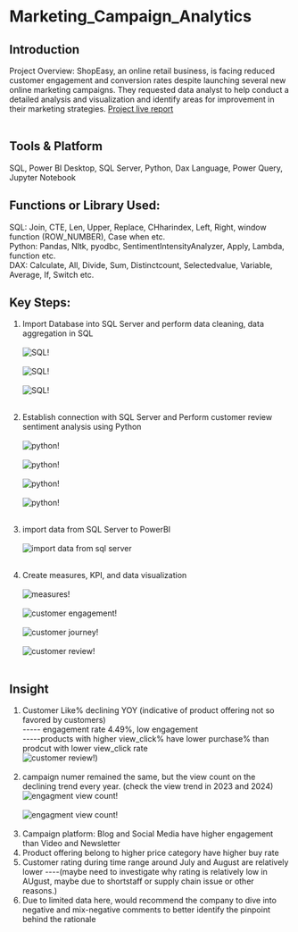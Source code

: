 # Marketing_Campaign_Analytics
## Introduction 
Project Overview: ShopEasy, an online retail business, is facing reduced customer engagement and conversion rates despite launching several new online marketing campaigns. They requested data analyst  to help conduct a detailed analysis and visualization and identify areas for improvement in their marketing strategies. 
[Project live report](https://app.powerbi.com/view?r=eyJrIjoiN2E0NDJjOWQtY2M5YS00MGIwLTk2ODAtZWJhNTQ3YjIxOWVlIiwidCI6ImM2ZTU0OWIzLTVmNDUtNDAzMi1hYWU5LWQ0MjQ0ZGM1YjJjNCJ9)<br><br>


## Tools & Platform 
SQL, Power BI Desktop, SQL Server, Python, Dax Language, Power Query, Jupyter Notebook

## Functions or Library Used:
SQL: Join, CTE, Len, Upper, Replace, CHharindex, Left, Right, window function (ROW_NUMBER), Case when etc.<br>
Python: Pandas, Nltk, pyodbc, SentimentIntensityAnalyzer, Apply, Lambda, function etc.<br>
DAX: Calculate, All, Divide, Sum, Distinctcount, Selectedvalue, Variable, Average, If, Switch etc.

## Key Steps:
1. Import Database into SQL Server and perform data cleaning, data aggregation in SQL <br><br>
 ![SQL!](https://github.com/user-attachments/assets/17920f2b-6d81-46f5-9d91-5ea32a727901)<br><br>
 ![SQL!](https://github.com/user-attachments/assets/a81491ab-1d0c-4f72-8db6-dd33d6df4976)<br><br>
 ![SQL!](https://github.com/user-attachments/assets/46d02bb5-84bb-4670-a035-c7186ef25480)<br><br>
 
2. Establish connection with SQL Server and	Perform customer review sentiment analysis using Python<br><br>
![python!](https://github.com/user-attachments/assets/7757b635-d8bb-4d5c-967e-0078106f1ba2)<br><br>
![python!](https://github.com/user-attachments/assets/d38ed2dd-f02b-4a97-be8d-ddd660d3ee43)<br><br>
![python!](https://github.com/user-attachments/assets/f3952db6-6085-423a-b2f1-918117b2b14d)<br><br>
![python!](https://github.com/user-attachments/assets/cac1f963-5b19-4a8f-b938-0d785d53b749)<br><br>

3. import data from SQL Server to PowerBI <br><br>
 ![import data from sql server](https://github.com/user-attachments/assets/a43266f4-c088-4e50-a090-6d855a5b33a4)<br><br>
  
4.	Create measures, KPI, and data visualization <br><br>
 ![measures!](https://github.com/user-attachments/assets/48d28f3a-24c8-4051-9f7e-53a1dc37e16f)<br><br>
 ![customer engagement!](https://github.com/user-attachments/assets/4c3c7458-a7e3-4646-87f2-ad3195eaaff2)<br><br>
 ![customer journey!](https://github.com/user-attachments/assets/c8129c7b-9277-48a0-b7cc-a8e6bc2833b0)<br><br>
 ![customer review!](https://github.com/user-attachments/assets/f7e28f2e-25ce-43a6-a212-7fed11af9da6)<br><br>

## Insight
1. Customer Like% declining YOY (indicative of product offering not so favored by customers)<br>
    ----- engagement rate 4.49%, low engagement<br>
    -----products with higher view_click% have lower purchase% than prodcut with lower view_click rate<br>
    ![customer review!](https://github.com/user-attachments/assets/0f64af58-f109-4a07-975a-39c0e55bf6e4))<br><br>
2. campaign numer remained the same, but the view count on the declining trend every year. (check the view trend in 2023 and 2024)<br>
    ![engagment view count!](https://github.com/user-attachments/assets/4ae3578b-5002-4ec5-ae05-2cda6ac9ee9d)<br><br>
    ![engagment view count!](https://github.com/user-attachments/assets/1ad48951-23ef-48b7-8484-c79b29659340)<br><br>
3. Campaign platform: Blog and Social Media have higher engagement than Video and Newsletter
4. Product offering belong to higher price category have higher buy rate
5. Customer rating during time range around July and August are relatively lower
   ----(maybe need to investigate why rating is relatively low in AUgust, maybe due to shortstaff or supply chain issue or other reasons.)
6. Due to limited data here, would recommend the company to dive into negative and mix-negative comments to better identify the pinpoint behind the rationale

